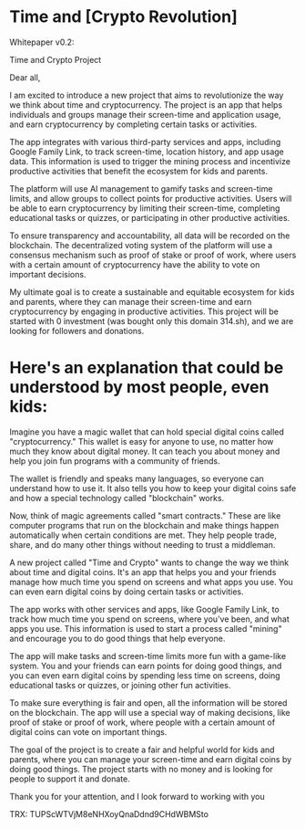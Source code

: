# Time and [Crypto Revolution]

Whitepaper v0.2:

Time and Crypto Project

Dear all,

I am excited to introduce a new project that aims to revolutionize the way we think about time and cryptocurrency. The project is an app that helps individuals and groups manage their screen-time and application usage, and earn cryptocurrency by completing certain tasks or activities.

The app integrates with various third-party services and apps, including Google Family Link, to track screen-time, location history, and app usage data. This information is used to trigger the mining process and incentivize productive activities that benefit the ecosystem for kids and parents.

The platform will use AI management to gamify tasks and screen-time limits, and allow groups to collect points for productive activities. Users will be able to earn cryptocurrency by limiting their screen-time, completing educational tasks or quizzes, or participating in other productive activities.

To ensure transparency and accountability, all data will be recorded on the blockchain. The decentralized voting system of the platform will use a consensus mechanism such as proof of stake or proof of work, where users with a certain amount of cryptocurrency have the ability to vote on important decisions.

My ultimate goal is to create a sustainable and equitable ecosystem for kids and parents, where they can manage their screen-time and earn cryptocurrency by engaging in productive activities. This project will be started with 0 investment (was bought only this domain 314.sh), and we are looking for followers and donations.

# Here's an explanation that could be understood by most people, even kids:

Imagine you have a magic wallet that can hold special digital coins called "cryptocurrency." This wallet is easy for anyone to use, no matter how much they know about digital money. It can teach you about money and help you join fun programs with a community of friends.

The wallet is friendly and speaks many languages, so everyone can understand how to use it. It also tells you how to keep your digital coins safe and how a special technology called "blockchain" works.

Now, think of magic agreements called "smart contracts." These are like computer programs that run on the blockchain and make things happen automatically when certain conditions are met. They help people trade, share, and do many other things without needing to trust a middleman.

A new project called "Time and Crypto" wants to change the way we think about time and digital coins. It's an app that helps you and your friends manage how much time you spend on screens and what apps you use. You can even earn digital coins by doing certain tasks or activities.

The app works with other services and apps, like Google Family Link, to track how much time you spend on screens, where you've been, and what apps you use. This information is used to start a process called "mining" and encourage you to do good things that help everyone.

The app will make tasks and screen-time limits more fun with a game-like system. You and your friends can earn points for doing good things, and you can even earn digital coins by spending less time on screens, doing educational tasks or quizzes, or joining other fun activities.

To make sure everything is fair and open, all the information will be stored on the blockchain. The app will use a special way of making decisions, like proof of stake or proof of work, where people with a certain amount of digital coins can vote on important things.

The goal of the project is to create a fair and helpful world for kids and parents, where you can manage your screen-time and earn digital coins by doing good things. The project starts with no money and is looking for people to support it and donate.

Thank you for your attention, and I look forward to working with you

TRX: TUPScWTVjM8eNHXoyQnaDdnd9CHdWBMSto
